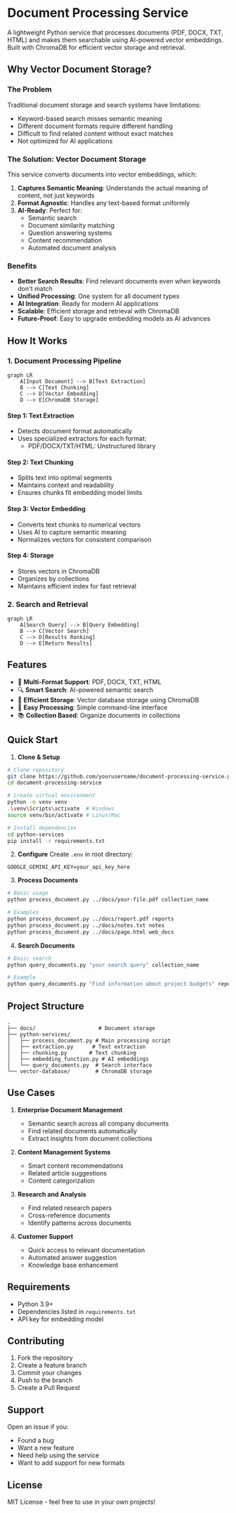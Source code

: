 # Document Processing Service

A lightweight Python service that processes documents (PDF, DOCX, TXT, HTML) and makes them searchable using AI-powered vector embeddings. Built with ChromaDB for efficient vector storage and retrieval.

## Why Vector Document Storage?

### The Problem
Traditional document storage and search systems have limitations:
- Keyword-based search misses semantic meaning
- Different document formats require different handling
- Difficult to find related content without exact matches
- Not optimized for AI applications

### The Solution: Vector Document Storage
This service converts documents into vector embeddings, which:
1. **Captures Semantic Meaning**: Understands the actual meaning of content, not just keywords
2. **Format Agnostic**: Handles any text-based format uniformly
3. **AI-Ready**: Perfect for:
   - Semantic search
   - Document similarity matching
   - Question answering systems
   - Content recommendation
   - Automated document analysis

### Benefits
- **Better Search Results**: Find relevant documents even when keywords don't match
- **Unified Processing**: One system for all document types
- **AI Integration**: Ready for modern AI applications
- **Scalable**: Efficient storage and retrieval with ChromaDB
- **Future-Proof**: Easy to upgrade embedding models as AI advances

## How It Works

### 1. Document Processing Pipeline
```mermaid
graph LR
    A[Input Document] --> B[Text Extraction]
    B --> C[Text Chunking]
    C --> D[Vector Embedding]
    D --> E[ChromaDB Storage]
```

#### Step 1: Text Extraction
- Detects document format automatically
- Uses specialized extractors for each format:
  - PDF/DOCX/TXT/HTML: Unstructured library

#### Step 2: Text Chunking
- Splits text into optimal segments
- Maintains context and readability
- Ensures chunks fit embedding model limits

#### Step 3: Vector Embedding
- Converts text chunks to numerical vectors
- Uses AI to capture semantic meaning
- Normalizes vectors for consistent comparison

#### Step 4: Storage
- Stores vectors in ChromaDB
- Organizes by collections
- Maintains efficient index for fast retrieval

### 2. Search and Retrieval
```mermaid
graph LR
    A[Search Query] --> B[Query Embedding]
    B --> C[Vector Search]
    C --> D[Results Ranking]
    D --> E[Return Results]
```

## Features

- 📝 **Multi-Format Support**: PDF, DOCX, TXT, HTML
- 🔍 **Smart Search**: AI-powered semantic search
- 💾 **Efficient Storage**: Vector database storage using ChromaDB
- 🔄 **Easy Processing**: Simple command-line interface
- 📚 **Collection Based**: Organize documents in collections

## Quick Start

1. **Clone & Setup**
```bash
# Clone repository
git clone https://github.com/yourusername/document-processing-service.git
cd document-processing-service

# Create virtual environment
python -m venv venv
.\venv\Scripts\activate  # Windows
source venv/bin/activate # Linux/Mac

# Install dependencies
cd python-services
pip install -r requirements.txt
```

2. **Configure**
Create `.env` in root directory:
```env
GOOGLE_GEMINI_API_KEY=your_api_key_here
```

3. **Process Documents**
```bash
# Basic usage
python process_document.py ../docs/your-file.pdf collection_name

# Examples
python process_document.py ../docs/report.pdf reports
python process_document.py ../docs/notes.txt notes
python process_document.py ../docs/page.html web_docs
```

4. **Search Documents**
```bash
# Basic search
python query_documents.py "your search query" collection_name

# Example
python query_documents.py "Find information about project budgets" reports
```

## Project Structure

```
.
├── docs/                    # Document storage
├── python-services/
│   ├── process_document.py # Main processing script
│   ├── extraction.py      # Text extraction
│   ├── chunking.py       # Text chunking
│   ├── embedding_function.py # AI embeddings
│   └── query_documents.py  # Search interface
└── vector-database/        # ChromaDB storage
```

## Use Cases

1. **Enterprise Document Management**
   - Semantic search across all company documents
   - Find related documents automatically
   - Extract insights from document collections

2. **Content Management Systems**
   - Smart content recommendations
   - Related article suggestions
   - Content categorization

3. **Research and Analysis**
   - Find related research papers
   - Cross-reference documents
   - Identify patterns across documents

4. **Customer Support**
   - Quick access to relevant documentation
   - Automated answer suggestion
   - Knowledge base enhancement

## Requirements

- Python 3.9+
- Dependencies listed in `requirements.txt`
- API key for embedding model

## Contributing

1. Fork the repository
2. Create a feature branch
3. Commit your changes
4. Push to the branch
5. Create a Pull Request

## Support

Open an issue if you:
- Found a bug
- Want a new feature
- Need help using the service
- Want to add support for new formats

## License

MIT License - feel free to use in your own projects!
